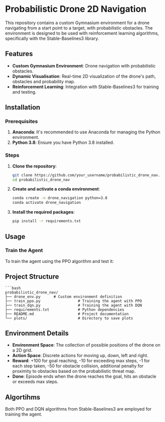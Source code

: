 # Probabilistic Drone 2D Navigation

This repository contains a custom Gymnasium environment for a drone navigating from a start point to a target, with probabilistic obstacles. The environment is designed to be used with reinforcement learning algorithms, specifically with the Stable-Baselines3 library.

## Features

- **Custom Gymnasium Environment**: Drone navigation with probabilistic obstacles.
- **Dynamic Visualisation**: Real-time 2D visualization of the drone's path, obstacles and probability map.
- **Reinforcement Learning**: Integration with Stable-Baselines3 for training and testing.

## Installation

### Prerequisites

1. **Anaconda**: It's recommended to use Anaconda for managing the Python environment.
2. **Python 3.8**: Ensure you have Python 3.8 installed.

### Steps

1. **Clone the repository**:
   ```bash
   git clone https://github.com/your_username/probabilistic_drone_nav.git
   cd probabilistic_drone_nav

2. **Create and activate a conda environment**:
    ```bash
   conda create -n drone_navigation python=3.8
   conda activate drone_navigation
   
3. **Install the required packages**:
    ```bash
   pip install -r requirements.txt
   

## Usage

### Train the Agent
To train the agent using the PPO algorithm and test it:

[//]: # (```bash)

[//]: # (python train.py)


## Project Structure


    ```bash
    probabilistic_drone_nav/
    ├── drone_env.py      # Custom environment definition
    ├── train_ppo.py                 # Training the agent with PPO
    ├── train_dqn.py                 # Training the agent with DQN
    ├── requirements.txt             # Python dependencies
    ├── README.md                    # Project documentation
    └── plots/                       # Directory to save plots
    
## Environment Details

- **Environment Space**: The collection of possible positions of the drone on a 2D grid.
- **Action Space**: Discrete actions for moving up, down, left and right.
- **Reward**: +100 for goal reaching, -10 for exceeding max steps, -1 for each step taken, -50 for obstacle collision, additional penalty
 for proximity to obstacles based on the probabilistic threat map.
- **Done**: Episode ends when the drone reaches the goal, hits an obstacle or exceeds max steps. 

## Algortihms
Both PPO and DQN algorithms from Stable-Baselines3 are employed for training the agent.